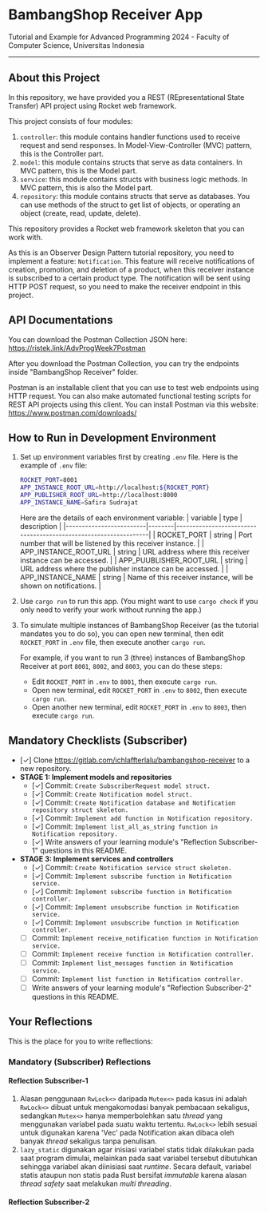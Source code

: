 # BambangShop Receiver App
Tutorial and Example for Advanced Programming 2024 - Faculty of Computer Science, Universitas Indonesia

---

## About this Project
In this repository, we have provided you a REST (REpresentational State Transfer) API project using Rocket web framework.

This project consists of four modules:
1.  `controller`: this module contains handler functions used to receive request and send responses.
    In Model-View-Controller (MVC) pattern, this is the Controller part.
2.  `model`: this module contains structs that serve as data containers.
    In MVC pattern, this is the Model part.
3.  `service`: this module contains structs with business logic methods.
    In MVC pattern, this is also the Model part.
4.  `repository`: this module contains structs that serve as databases.
    You can use methods of the struct to get list of objects, or operating an object (create, read, update, delete).

This repository provides a Rocket web framework skeleton that you can work with.

As this is an Observer Design Pattern tutorial repository, you need to implement a feature: `Notification`.
This feature will receive notifications of creation, promotion, and deletion of a product, when this receiver instance is subscribed to a certain product type.
The notification will be sent using HTTP POST request, so you need to make the receiver endpoint in this project.

## API Documentations

You can download the Postman Collection JSON here: https://ristek.link/AdvProgWeek7Postman

After you download the Postman Collection, you can try the endpoints inside "BambangShop Receiver" folder.

Postman is an installable client that you can use to test web endpoints using HTTP request.
You can also make automated functional testing scripts for REST API projects using this client.
You can install Postman via this website: https://www.postman.com/downloads/

## How to Run in Development Environment
1.  Set up environment variables first by creating `.env` file.
    Here is the example of `.env` file:
    ```bash
    ROCKET_PORT=8001
    APP_INSTANCE_ROOT_URL=http://localhost:${ROCKET_PORT}
    APP_PUBLISHER_ROOT_URL=http://localhost:8000
    APP_INSTANCE_NAME=Safira Sudrajat
    ```
    Here are the details of each environment variable:
    | variable                | type   | description                                                     |
    |-------------------------|--------|-----------------------------------------------------------------|
    | ROCKET_PORT             | string | Port number that will be listened by this receiver instance.    |
    | APP_INSTANCE_ROOT_URL   | string | URL address where this receiver instance can be accessed.       |
    | APP_PUUBLISHER_ROOT_URL | string | URL address where the publisher instance can be accessed.       |
    | APP_INSTANCE_NAME       | string | Name of this receiver instance, will be shown on notifications. |
2.  Use `cargo run` to run this app.
    (You might want to use `cargo check` if you only need to verify your work without running the app.)
3.  To simulate multiple instances of BambangShop Receiver (as the tutorial mandates you to do so),
    you can open new terminal, then edit `ROCKET_PORT` in `.env` file, then execute another `cargo run`.

    For example, if you want to run 3 (three) instances of BambangShop Receiver at port `8001`, `8002`, and `8003`, you can do these steps:
    -   Edit `ROCKET_PORT` in `.env` to `8001`, then execute `cargo run`.
    -   Open new terminal, edit `ROCKET_PORT` in `.env` to `8002`, then execute `cargo run`.
    -   Open another new terminal, edit `ROCKET_PORT` in `.env` to `8003`, then execute `cargo run`.

## Mandatory Checklists (Subscriber)
-   [✓] Clone https://gitlab.com/ichlaffterlalu/bambangshop-receiver to a new repository.
-   **STAGE 1: Implement models and repositories**
    -   [✓] Commit: `Create SubscriberRequest model struct.`
    -   [✓] Commit: `Create Notification model struct.`
    -   [✓] Commit: `Create Notification database and Notification repository struct skeleton.`
    -   [✓] Commit: `Implement add function in Notification repository.`
    -   [✓] Commit: `Implement list_all_as_string function in Notification repository.`
    -   [✓] Write answers of your learning module's "Reflection Subscriber-1" questions in this README.
-   **STAGE 3: Implement services and controllers**
    -   [✓] Commit: `Create Notification service struct skeleton.`
    -   [✓] Commit: `Implement subscribe function in Notification service.`
    -   [✓] Commit: `Implement subscribe function in Notification controller.`
    -   [✓] Commit: `Implement unsubscribe function in Notification service.`
    -   [✓] Commit: `Implement unsubscribe function in Notification controller.`
    -   [ ] Commit: `Implement receive_notification function in Notification service.`
    -   [ ] Commit: `Implement receive function in Notification controller.`
    -   [ ] Commit: `Implement list_messages function in Notification service.`
    -   [ ] Commit: `Implement list function in Notification controller.`
    -   [ ] Write answers of your learning module's "Reflection Subscriber-2" questions in this README.

## Your Reflections
This is the place for you to write reflections:

### Mandatory (Subscriber) Reflections

#### Reflection Subscriber-1
1. Alasan penggunaan `RwLock<>` daripada `Mutex<>` pada kasus ini adalah `RwLock<>` dibuat untuk mengakomodasi banyak pembacaan sekaligus, sedangkan `Mutex<>` hanya memperbolehkan satu *thread* yang menggunakan variabel pada suatu waktu tertentu. `RwLock<>` lebih sesuai untuk digunakan karena 'Vec' pada Notification akan dibaca oleh banyak *thread* sekaligus tanpa penulisan.
2. `lazy_static` digunakan agar inisiasi variabel statis tidak dilakukan pada saat program dimulai, melainkan pada saat variabel tersebut dibutuhkan sehingga variabel akan diinisiasi saat *runtime*. Secara default, variabel statis ataupun non statis pada Rust bersifat *immutable* karena alasan *thread safety* saat melakukan *multi threading*.

#### Reflection Subscriber-2
